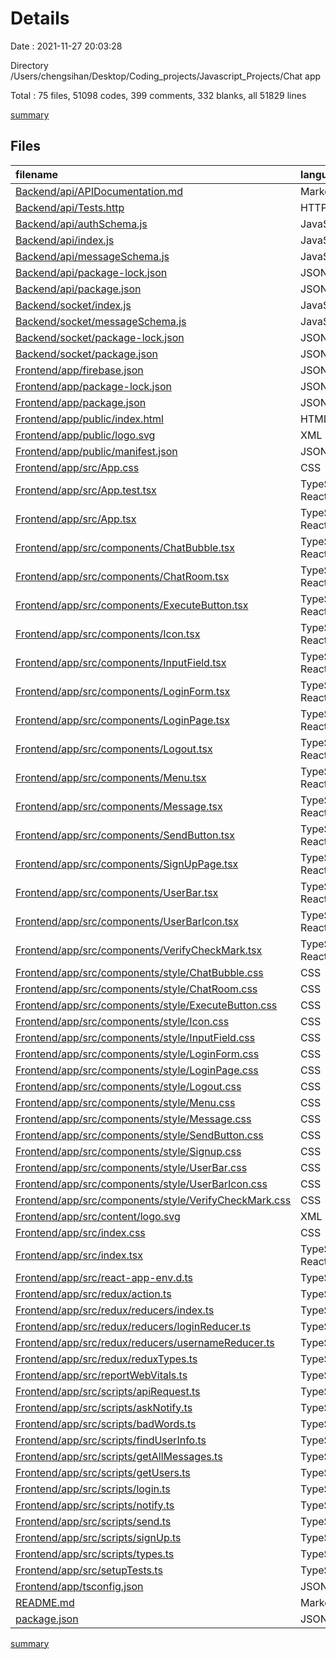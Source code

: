 # Details

Date : 2021-11-27 20:03:28

Directory /Users/chengsihan/Desktop/Coding_projects/Javascript_Projects/Chat app

Total : 75 files,  51098 codes, 399 comments, 332 blanks, all 51829 lines

[summary](results.md)

## Files
| filename | language | code | comment | blank | total |
| :--- | :--- | ---: | ---: | ---: | ---: |
| [Backend/api/APIDocumentation.md](/Backend/api/APIDocumentation.md) | Markdown | 190 | 0 | 79 | 269 |
| [Backend/api/Tests.http](/Backend/api/Tests.http) | HTTP | 18 | 4 | 12 | 34 |
| [Backend/api/authSchema.js](/Backend/api/authSchema.js) | JavaScript | 10 | 3 | 3 | 16 |
| [Backend/api/index.js](/Backend/api/index.js) | JavaScript | 118 | 37 | 14 | 169 |
| [Backend/api/messageSchema.js](/Backend/api/messageSchema.js) | JavaScript | 7 | 3 | 3 | 13 |
| [Backend/api/package-lock.json](/Backend/api/package-lock.json) | JSON | 3,906 | 0 | 1 | 3,907 |
| [Backend/api/package.json](/Backend/api/package.json) | JSON | 24 | 0 | 1 | 25 |
| [Backend/socket/index.js](/Backend/socket/index.js) | JavaScript | 30 | 6 | 3 | 39 |
| [Backend/socket/messageSchema.js](/Backend/socket/messageSchema.js) | JavaScript | 8 | 3 | 3 | 14 |
| [Backend/socket/package-lock.json](/Backend/socket/package-lock.json) | JSON | 3,905 | 0 | 1 | 3,906 |
| [Backend/socket/package.json](/Backend/socket/package.json) | JSON | 25 | 0 | 1 | 26 |
| [Frontend/app/firebase.json](/Frontend/app/firebase.json) | JSON | 7 | 5 | 0 | 12 |
| [Frontend/app/package-lock.json](/Frontend/app/package-lock.json) | JSON | 40,741 | 0 | 1 | 40,742 |
| [Frontend/app/package.json](/Frontend/app/package.json) | JSON | 62 | 0 | 1 | 63 |
| [Frontend/app/public/index.html](/Frontend/app/public/index.html) | HTML | 25 | 5 | 1 | 31 |
| [Frontend/app/public/logo.svg](/Frontend/app/public/logo.svg) | XML | 11 | 0 | 1 | 12 |
| [Frontend/app/public/manifest.json](/Frontend/app/public/manifest.json) | JSON | 8 | 0 | 1 | 9 |
| [Frontend/app/src/App.css](/Frontend/app/src/App.css) | CSS | 4 | 1 | 1 | 6 |
| [Frontend/app/src/App.test.tsx](/Frontend/app/src/App.test.tsx) | TypeScript React | 7 | 0 | 2 | 9 |
| [Frontend/app/src/App.tsx](/Frontend/app/src/App.tsx) | TypeScript React | 24 | 3 | 3 | 30 |
| [Frontend/app/src/components/ChatBubble.tsx](/Frontend/app/src/components/ChatBubble.tsx) | TypeScript React | 67 | 18 | 12 | 97 |
| [Frontend/app/src/components/ChatRoom.tsx](/Frontend/app/src/components/ChatRoom.tsx) | TypeScript React | 82 | 14 | 6 | 102 |
| [Frontend/app/src/components/ExecuteButton.tsx](/Frontend/app/src/components/ExecuteButton.tsx) | TypeScript React | 24 | 10 | 7 | 41 |
| [Frontend/app/src/components/Icon.tsx](/Frontend/app/src/components/Icon.tsx) | TypeScript React | 14 | 3 | 2 | 19 |
| [Frontend/app/src/components/InputField.tsx](/Frontend/app/src/components/InputField.tsx) | TypeScript React | 18 | 4 | 3 | 25 |
| [Frontend/app/src/components/LoginForm.tsx](/Frontend/app/src/components/LoginForm.tsx) | TypeScript React | 39 | 5 | 4 | 48 |
| [Frontend/app/src/components/LoginPage.tsx](/Frontend/app/src/components/LoginPage.tsx) | TypeScript React | 100 | 15 | 10 | 125 |
| [Frontend/app/src/components/Logout.tsx](/Frontend/app/src/components/Logout.tsx) | TypeScript React | 14 | 4 | 3 | 21 |
| [Frontend/app/src/components/Menu.tsx](/Frontend/app/src/components/Menu.tsx) | TypeScript React | 35 | 7 | 4 | 46 |
| [Frontend/app/src/components/Message.tsx](/Frontend/app/src/components/Message.tsx) | TypeScript React | 35 | 5 | 3 | 43 |
| [Frontend/app/src/components/SendButton.tsx](/Frontend/app/src/components/SendButton.tsx) | TypeScript React | 14 | 4 | 3 | 21 |
| [Frontend/app/src/components/SignUpPage.tsx](/Frontend/app/src/components/SignUpPage.tsx) | TypeScript React | 89 | 12 | 6 | 107 |
| [Frontend/app/src/components/UserBar.tsx](/Frontend/app/src/components/UserBar.tsx) | TypeScript React | 48 | 9 | 5 | 62 |
| [Frontend/app/src/components/UserBarIcon.tsx](/Frontend/app/src/components/UserBarIcon.tsx) | TypeScript React | 11 | 3 | 2 | 16 |
| [Frontend/app/src/components/VerifyCheckMark.tsx](/Frontend/app/src/components/VerifyCheckMark.tsx) | TypeScript React | 9 | 0 | 2 | 11 |
| [Frontend/app/src/components/style/ChatBubble.css](/Frontend/app/src/components/style/ChatBubble.css) | CSS | 6 | 1 | 1 | 8 |
| [Frontend/app/src/components/style/ChatRoom.css](/Frontend/app/src/components/style/ChatRoom.css) | CSS | 14 | 4 | 1 | 19 |
| [Frontend/app/src/components/style/ExecuteButton.css](/Frontend/app/src/components/style/ExecuteButton.css) | CSS | 61 | 10 | 2 | 73 |
| [Frontend/app/src/components/style/Icon.css](/Frontend/app/src/components/style/Icon.css) | CSS | 20 | 6 | 2 | 28 |
| [Frontend/app/src/components/style/InputField.css](/Frontend/app/src/components/style/InputField.css) | CSS | 40 | 6 | 2 | 48 |
| [Frontend/app/src/components/style/LoginForm.css](/Frontend/app/src/components/style/LoginForm.css) | CSS | 102 | 15 | 3 | 120 |
| [Frontend/app/src/components/style/LoginPage.css](/Frontend/app/src/components/style/LoginPage.css) | CSS | 54 | 9 | 2 | 65 |
| [Frontend/app/src/components/style/Logout.css](/Frontend/app/src/components/style/Logout.css) | CSS | 12 | 4 | 2 | 18 |
| [Frontend/app/src/components/style/Menu.css](/Frontend/app/src/components/style/Menu.css) | CSS | 28 | 8 | 2 | 38 |
| [Frontend/app/src/components/style/Message.css](/Frontend/app/src/components/style/Message.css) | CSS | 13 | 1 | 1 | 15 |
| [Frontend/app/src/components/style/SendButton.css](/Frontend/app/src/components/style/SendButton.css) | CSS | 12 | 4 | 2 | 18 |
| [Frontend/app/src/components/style/Signup.css](/Frontend/app/src/components/style/Signup.css) | CSS | 45 | 10 | 2 | 57 |
| [Frontend/app/src/components/style/UserBar.css](/Frontend/app/src/components/style/UserBar.css) | CSS | 36 | 8 | 2 | 46 |
| [Frontend/app/src/components/style/UserBarIcon.css](/Frontend/app/src/components/style/UserBarIcon.css) | CSS | 9 | 3 | 2 | 14 |
| [Frontend/app/src/components/style/VerifyCheckMark.css](/Frontend/app/src/components/style/VerifyCheckMark.css) | CSS | 13 | 0 | 1 | 14 |
| [Frontend/app/src/content/logo.svg](/Frontend/app/src/content/logo.svg) | XML | 11 | 0 | 1 | 12 |
| [Frontend/app/src/index.css](/Frontend/app/src/index.css) | CSS | 13 | 0 | 2 | 15 |
| [Frontend/app/src/index.tsx](/Frontend/app/src/index.tsx) | TypeScript React | 20 | 6 | 4 | 30 |
| [Frontend/app/src/react-app-env.d.ts](/Frontend/app/src/react-app-env.d.ts) | TypeScript | 0 | 1 | 1 | 2 |
| [Frontend/app/src/redux/action.ts](/Frontend/app/src/redux/action.ts) | TypeScript | 22 | 5 | 5 | 32 |
| [Frontend/app/src/redux/reducers/index.ts](/Frontend/app/src/redux/reducers/index.ts) | TypeScript | 9 | 4 | 4 | 17 |
| [Frontend/app/src/redux/reducers/loginReducer.ts](/Frontend/app/src/redux/reducers/loginReducer.ts) | TypeScript | 11 | 3 | 4 | 18 |
| [Frontend/app/src/redux/reducers/usernameReducer.ts](/Frontend/app/src/redux/reducers/usernameReducer.ts) | TypeScript | 11 | 3 | 4 | 18 |
| [Frontend/app/src/redux/reduxTypes.ts](/Frontend/app/src/redux/reduxTypes.ts) | TypeScript | 7 | 2 | 1 | 10 |
| [Frontend/app/src/reportWebVitals.ts](/Frontend/app/src/reportWebVitals.ts) | TypeScript | 13 | 0 | 3 | 16 |
| [Frontend/app/src/scripts/apiRequest.ts](/Frontend/app/src/scripts/apiRequest.ts) | TypeScript | 22 | 5 | 5 | 32 |
| [Frontend/app/src/scripts/askNotify.ts](/Frontend/app/src/scripts/askNotify.ts) | TypeScript | 8 | 3 | 1 | 12 |
| [Frontend/app/src/scripts/badWords.ts](/Frontend/app/src/scripts/badWords.ts) | TypeScript | 454 | 5 | 2 | 461 |
| [Frontend/app/src/scripts/findUserInfo.ts](/Frontend/app/src/scripts/findUserInfo.ts) | TypeScript | 23 | 10 | 6 | 39 |
| [Frontend/app/src/scripts/getAllMessages.ts](/Frontend/app/src/scripts/getAllMessages.ts) | TypeScript | 30 | 11 | 3 | 44 |
| [Frontend/app/src/scripts/getUsers.ts](/Frontend/app/src/scripts/getUsers.ts) | TypeScript | 30 | 12 | 3 | 45 |
| [Frontend/app/src/scripts/login.ts](/Frontend/app/src/scripts/login.ts) | TypeScript | 34 | 14 | 3 | 51 |
| [Frontend/app/src/scripts/notify.ts](/Frontend/app/src/scripts/notify.ts) | TypeScript | 8 | 3 | 2 | 13 |
| [Frontend/app/src/scripts/send.ts](/Frontend/app/src/scripts/send.ts) | TypeScript | 31 | 15 | 10 | 56 |
| [Frontend/app/src/scripts/signUp.ts](/Frontend/app/src/scripts/signUp.ts) | TypeScript | 51 | 14 | 4 | 69 |
| [Frontend/app/src/scripts/types.ts](/Frontend/app/src/scripts/types.ts) | TypeScript | 30 | 6 | 6 | 42 |
| [Frontend/app/src/setupTests.ts](/Frontend/app/src/setupTests.ts) | TypeScript | 1 | 4 | 1 | 6 |
| [Frontend/app/tsconfig.json](/Frontend/app/tsconfig.json) | JSON | 20 | 1 | 1 | 22 |
| [README.md](/README.md) | Markdown | 29 | 0 | 24 | 53 |
| [package.json](/package.json) | JSON | 16 | 0 | 1 | 17 |

[summary](results.md)